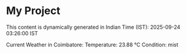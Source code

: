 # My Project

This content is dynamically generated in Indian Time (IST): 2025-09-24 03:26:00 IST


Current Weather in Coimbatore:
Temperature: 23.88 °C
Condition: mist
